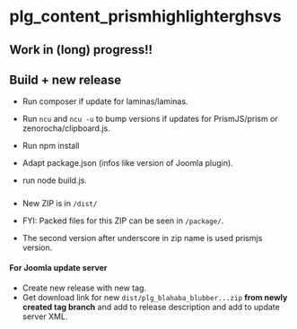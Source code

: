 # plg_content_prismhighlighterghsvs
 
## Work in (long) progress!!

## Build + new release
- Run composer if update for laminas/laminas.

- Run `ncu` and `ncu -u` to bump versions if updates for PrismJS/prism or zenorocha/clipboard.js. 
- Run npm install
- Adapt package.json (infos like version of Joomla plugin).
- run node build.js.

##### 
- New ZIP is in `/dist/`
- FYI: Packed files for this ZIP can be seen in `/package/`.

- The second version after underscore in zip name is used prismjs version.

#### For Joomla update server
- Create new release with new tag.
- Get download link for new `dist/plg_blahaba_blubber...zip` **from newly created tag branch** and add to release description and add to update server XML.
